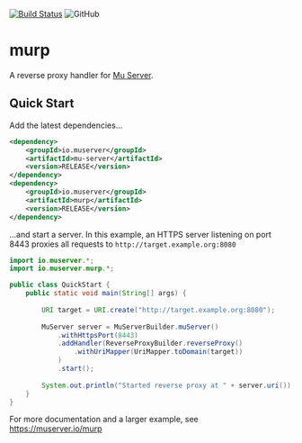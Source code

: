 [![Build Status](https://travis-ci.org/3redronin/murp.svg?branch=master)](https://travis-ci.org/3redronin/murp)
 ![GitHub](https://img.shields.io/github/license/3redronin/murp)
# murp

A reverse proxy handler for [Mu Server](https://muserver.io).

## Quick Start

Add the latest dependencies...

````xml
<dependency>
    <groupId>io.muserver</groupId>
    <artifactId>mu-server</artifactId>
    <version>RELEASE</version>
</dependency>
<dependency>
    <groupId>io.muserver</groupId>
    <artifactId>murp</artifactId>
    <version>RELEASE</version>
</dependency>
````

...and start a server. In this example, an HTTPS server listening on port 8443
proxies all requests to `http://target.example.org:8080`

````java
import io.muserver.*;
import io.muserver.murp.*;

public class QuickStart {
    public static void main(String[] args) {
        
        URI target = URI.create("http://target.example.org:8080");
        
        MuServer server = MuServerBuilder.muServer()
            .withHttpsPort(8443)
            .addHandler(ReverseProxyBuilder.reverseProxy()
                .withUriMapper(UriMapper.toDomain(target))
            )
            .start();
        
        System.out.println("Started reverse proxy at " + server.uri());
    }
}
````

For more documentation and a larger example, see <https://muserver.io/murp>
